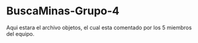 # BuscaMinas-Grupo-4
Aqui estara el archivo objetos, el cual esta comentado por los 5 miembros del equipo.
